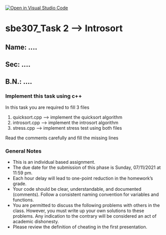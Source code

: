 [![Open in Visual Studio Code](https://classroom.github.com/assets/open-in-vscode-f059dc9a6f8d3a56e377f745f24479a46679e63a5d9fe6f495e02850cd0d8118.svg)](https://classroom.github.com/online_ide?assignment_repo_id=6259976&assignment_repo_type=AssignmentRepo)
# sbe307_Task 2 --> Introsort

## Name: ....
## Sec: ....
## B.N.: ....


### Implement this task using c++
In this task you are required to fill 3 files
1. quicksort.cpp --> implement the quicksort algorithm
2. introsort.cpp --> implement the introsort algorithm
3. stress.cpp --> implement stress test using both files

Read the comments carefully and fill the missing lines


### General Notes
- This is an individual based assignment.
- The due date for the submission of this phase is Sunday, 07/11/2021 at 11:59 pm.
- Each hour delay will lead to one-point reduction in the homework’s grade.
- Your code should be clear, understandable, and documented (comments). Follow a consistent naming convention for variables and functions.
- You are permitted to discuss the following problems with others in the class. However, you must write up your own solutions to these problems. Any indication to the contrary will be considered an act of academic dishonesty. 
- Please review the definition of cheating in the first presentation.
